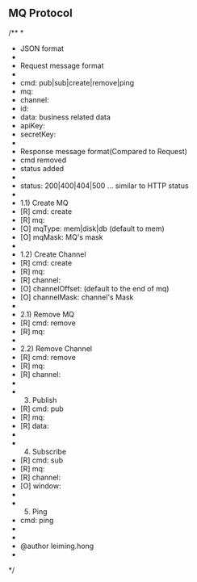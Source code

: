 ## MQ Protocol
/**
 * 
 * JSON format
 * 
 * Request message format
 * 
 * cmd:       pub|sub|create|remove|ping
 * mq:        <mqName>
 * channel:   <channelName> 
 * id:        <messageId>
 * data:      <messageBody>  business related data
 * apiKey:    <apiKey>
 * secretKey: <secretKey>
 * 
 * Response message format(Compared to Request)
 * cmd removed
 * status added 
 * 
 * status:  200|400|404|500 ... similar to HTTP status 
 * 
 * 1.1) Create MQ
 * [R] cmd: create
 * [R] mq:  <mqName> 
 * [O] mqType: mem|disk|db (default to mem)
 * [O] mqMask: <Long> MQ's mask
 * 
 * 1.2) Create Channel
 * [R] cmd: create
 * [R] mq: <mqName>
 * [R] channel: <channelName> 
 * [O] channelOffset: <longOffset> (default to the end of mq)
 * [O] channelMask: <Long> channel's Mask
 * 
 * 2.1) Remove MQ
 * [R] cmd: remove
 * [R] mq: <mqName>
 * 
 * 2.2) Remove Channel
 * [R] cmd: remove
 * [R] mq: <mqName>
 * [R] channel: <channelName>
 * 
 * 3) Publish
 * [R] cmd: pub
 * [R] mq: <mqName>
 * [R] data: <data>
 * 
 * 4) Subscribe
 * [R] cmd: sub
 * [R] mq: <mqName>
 * [R] channel: <channelName>
 * [O] window: <integer> 
 * 
 * 5) Ping
 * cmd: ping
 * 
 * 
 * @author leiming.hong
 *
 */ 
